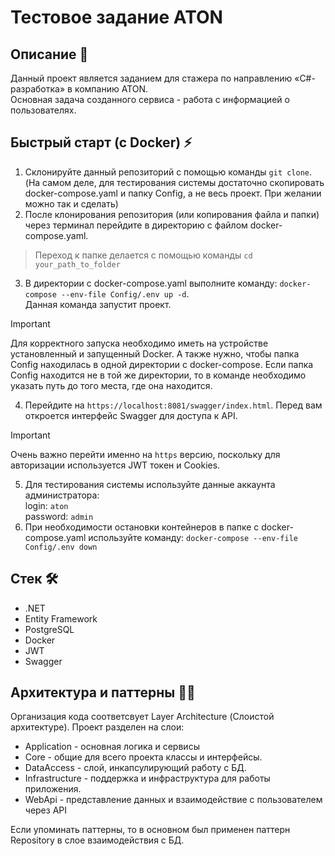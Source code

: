 # Тестовое задание ATON
## Описание 📝
Данный проект является заданием для стажера по направлению «C#-разработка» в компанию ATON.  
Основная задача созданного сервиса - работа с информацией о пользователях.
## Быстрый старт (с Docker) ⚡️
1. Склонируйте данный репозиторий с помощью команды ```git clone```. (На самом деле, для тестирования системы достаточно скопировать docker-compose.yaml и папку Config, а не весь проект. При желании можно так и сделать)  
2. После клонирования репозитория (или копирования файла и папки) через терминал перейдите в директорию с файлом docker-compose.yaml. 
> Переход к папке делается с помощью команды ```cd your_path_to_folder```
3. В директории с docker-compose.yaml выполните команду: ```docker-compose --env-file Config/.env up -d```.  
Данная команда запустит проект. 
> [!IMPORTANT]
> Для корректного запуска необходимо иметь на устройстве установленный и запущенный Docker. А также нужно, чтобы папка Config находилась в одной директории с docker-compose. Если папка Config находится не в той же директории, то в команде необходимо указать путь до того места, где она находится.
4. Перейдите на ```https://localhost:8081/swagger/index.html```. Перед вам откроется интерфейс Swagger для доступа к API. 
> [!IMPORTANT]
> Очень важно перейти именно на ```https``` версию, поскольку для авторизации используется JWT токен и Cookies.
5. Для тестирования системы используйте данные аккаунта администратора:  
login: ```aton```  
password: ```admin```
6. При необходимости остановки контейнеров в папке с docker-compose.yaml используйте команду: ```docker-compose --env-file Config/.env down```
## Стек 🛠️
- .NET
- Entity Framework
- PostgreSQL
- Docker
- JWT
- Swagger
## Архитектура и паттерны 👷‍♂️
Организация кода соответсвует Layer Architecture (Слоистой архитектуре). Проект разделен на слои:
- Application - основная логика и сервисы
- Core - общие для всего проекта классы и интерфейсы.
- DataAccess - слой, инкапсулирующий работу с БД.
- Infrastructure - поддержка и инфраструктура для работы приложения.
- WebApi - представление данных и взаимодействие с пользователем через API  

Если упоминать паттерны, то в основном был применен паттерн Repository в слое взаимодействия с БД.